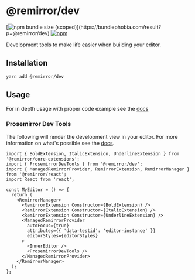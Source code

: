 # @remirror/dev

[![npm bundle size (scoped)](https://img.shields.io/bundlephobia/minzip/@remirror/dev.svg?)](https://bundlephobia.com/result?p=@remirror/dev)
[![npm](https://img.shields.io/npm/dm/@remirror/dev.svg?&logo=npm)](https://www.npmjs.com/package/@remirror/dev)

Development tools to make life easier when building your editor.

## Installation

```bash
yarn add @remirror/dev
```

## Usage

For in depth usage with proper code example see the [docs](https://docs.remirror.org)

### Prosemirror Dev Tools

The following will render the development view in your editor. For more information on what's possible see the
[docs][prosemirror-dev-tools].

```tsx
import { BoldExtension, ItalicExtension, UnderlineExtension } from '@remirror/core-extensions';
import { ProsemirrorDevTools } from '@remirror/dev';
import { ManagedRemirrorProvider, RemirrorExtension, RemirrorManager } from '@remirror/react';
import React from 'react';

const MyEditor = () => {
  return (
    <RemirrorManager>
      <RemirrorExtension Constructor={BoldExtension} />
      <RemirrorExtension Constructor={ItalicExtension} />
      <RemirrorExtension Constructor={UnderlineExtension} />
      <ManagedRemirrorProvider
        autoFocus={true}
        attributes={{ 'data-testid': 'editor-instance' }}
        editorStyles={editorStyles}
      >
        <InnerEditor />
        <ProsemirrorDevTools />
      </ManagedRemirrorProvider>
    </RemirrorManager>
  );
};
```

[prosemirror-dev-tools]: https://github.com/d4rkr00t/prosemirror-dev-tools
